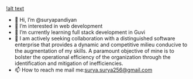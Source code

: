 
 
 [!alt text](https://user-images.githubusercontent.com/10498744/210012254-234538ff-d198-48aa-8964-37e6fd45d227.gif)

   




- 👋 Hi, I’m @suryapandiyan
- 👀 I’m interested in web development
- 🌱 I’m currently learning full stack development in Guvi
- 💞️  I am actively seeking collaboration with a distinguished software enterprise that provides a dynamic and competitive milieu conducive to the augmentation of my skills. A paramount objective of mine is to bolster the operational efficiency of the organization through the identification and mitigation of inefficiencies.
- 📫 How to reach me  mail me:surya.surya256@gmail.com

 
 
